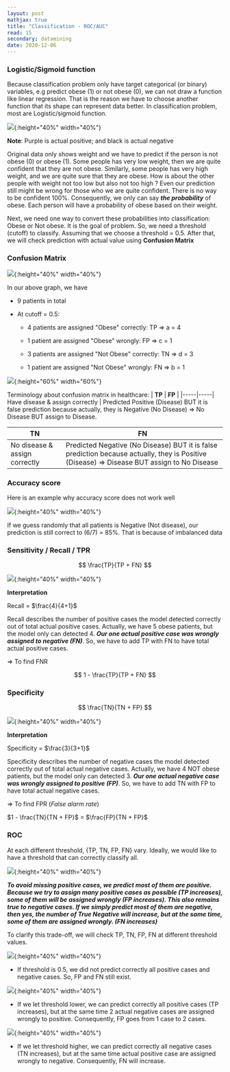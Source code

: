 ```yaml
---
layout: post
mathjax: true
title: "Classification - ROC/AUC"
read: 15
secondary: datamining
date: 2020-12-06
---
```


### Logistic/Sigmoid function

Because classification problem only have target categorical (or binary) variables, e.g predict obese (1) or not obese (0), we can not draw a function like linear regression. That is the reason we have to choose another function that its shape can represent data better. In classification problem, most are Logistic/sigmoid function.

 ![](roc2.png){:height="40%" width="40%"}

 **Note**: Purple is actual positive; and black is actual negative 

Original data only shows weight and we have to predict if the person is not obese (0) or obese (1). Some people has very low weight, then we are quite confident that they are not obese. Similarly, some people has very high weight, and we are quite sure that they are obese. How is about the other people with weight not too low but also not too high ? Even our prediction still might be wrong for those who we are quite confident. There is no way to be confident 100%. Consequently, we only can say ***the probability*** of obese. Each person will have a probability of obese based on their weight. 

Next, we need one way to convert these probabilities into classification: Obese or Not obese. It is the goal of problem. So, we need a threshold (cutoff) to classify. Assuming that we choose a threshold = 0.5. After that, we will check prediction with actual value using **Confusion Matrix**

### Confusion Matrix

![](roc3.png){:height="40%" width="40%"}

In our above graph, we have

- 9 patients in total

- At cutoff = 0.5:
  
  + 4 patients are assigned "Obese" correctly: TP  => a = 4 

  + 1 patient are assigned "Obese" wrongly: FP => c = 1

  + 3 patients are assigned "Not Obese" correctly: TN => d = 3

  + 1 patient are assigned "Not Obese" wrongly: FN => b = 1

![](roc4.png){:height="60%" width="60%"}

Terminology about confusion matrix in healthcare:
| **TP** | **FP** |
|-----|-----|
Have disease & assign correctly | Predicted Positive (Disease) BUT it is false prediction because actually, they is Negative (No Disease) => No Disease BUT assign to Disease.

| **TN** | **FN** |
|-----|-----|
No disease & assign correctly | Predicted Negative (No Disease) BUT it is false prediction because actually, they is Positive (Disease) => Disease BUT assign to No Disease

### Accuracy score 

Here is an example why accuracy score does not work well

![](roc1.png){:height="40%" width="40%"}

If we guess randomly that all patients is Negative (Not disease), our prediction is still correct to (6/7) = 85%. That is because of imbalanced data

### Sensitivity / Recall / TPR

$$ \frac{TP}{TP + FN} $$

![](roc5.png){:height="40%" width="40%"}

**Interpretation**

Recall = $\frac{4}{4+1}$

Recall describes the number of positive cases the model detected correctly out of total actual positive cases. Actually, we have 5 obese patients, but the model only can detected 4. ***Our one actual positive case was wrongly assigned to negative (FN)***. So, we have to add TP with FN to have total actual positive cases. 

=> To find FNR

 $$
 1 - \frac{TP}{TP + FN}
 $$

### Specificity

$$ \frac{TN}{TN + FP} $$

![](roc6.png){:height="40%" width="40%"}

**Interpretation**

Specificity = $\frac{3}{3+1}$

Specificity describes the number of negative cases the model detected correctly out of total actual negative cases. Actually, we have 4 NOT obese patients, but the model only can detected 3. ***Our one actual negative case was wrongly assigned to positive (FP)***. So, we have to add TN with FP to have total actual negative cases. 

=> To find FPR (*False alarm rate*)

$1 - \frac{TN}{TN + FP}$ = $\frac{FP}{TN + FP}$

### ROC

At each different threshold, {TP, TN, FP, FN} vary. Ideally, we would like to have a threshold that can correctly classify all. 

![](roc7.png){:height="40%" width="40%"}

***To avoid missing positive cases, we predict most of them are positive. Because we try to assign many positive cases as possible (TP increases), some of them will be assigned wrongly (FP increases). This also remains true to negative cases. If we simply predict most of them are negative, then yes, the number of True Negative will increase, but at the same time, some of them are assigned wrongly. (FN increases)***

To clarify this trade-off, we will check TP, TN, FP, FN at different threshold values. 

![](roc8.png){:height="40%" width="40%"}

- If threshold is 0.5, we did not predict correctly all positive cases and negative cases. So, FP and FN still exist.

![](roc10.png){:height="40%" width="40%"}

- If we let threshold lower, we can predict correctly all positive cases (TP increases), but at the same time 2 actual negative cases are assigned wrongly to positive. Consequently, FP goes from 1 case to 2 cases.

![](roc9.png){:height="40%" width="40%"}

- If we let threshold higher, we can predict correctly all negative cases (TN increases), but at the same time actual positive case are assigned wrongly to negative. Consequently, FN will increase.











